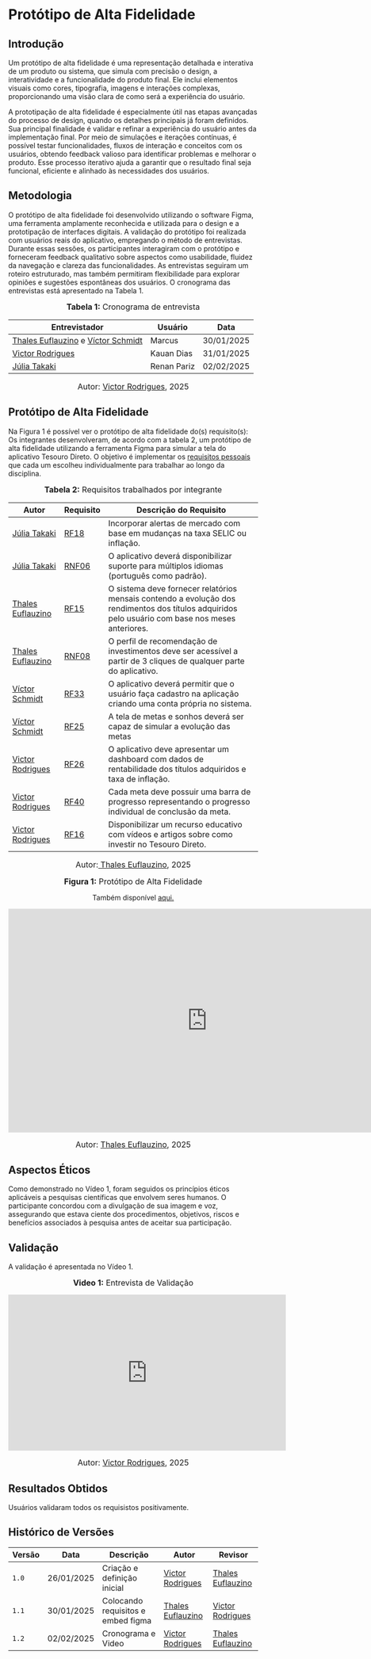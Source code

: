 # Protótipo de Alta Fidelidade

## Introdução

Um protótipo de alta fidelidade é uma representação detalhada e interativa de um produto ou sistema, que simula com precisão o design, a interatividade e a funcionalidade do produto final. Ele inclui elementos visuais como cores, tipografia, imagens e interações complexas, proporcionando uma visão clara de como será a experiência do usuário.

A prototipação de alta fidelidade é especialmente útil nas etapas avançadas do processo de design, quando os detalhes principais já foram definidos. Sua principal finalidade é validar e refinar a experiência do usuário antes da implementação final. Por meio de simulações e iterações contínuas, é possível testar funcionalidades, fluxos de interação e conceitos com os usuários, obtendo feedback valioso para identificar problemas e melhorar o produto. Esse processo iterativo ajuda a garantir que o resultado final seja funcional, eficiente e alinhado às necessidades dos usuários.

## Metodologia

O protótipo de alta fidelidade foi desenvolvido utilizando o software Figma, uma ferramenta amplamente reconhecida e utilizada para o design e a prototipação de interfaces digitais. A validação do protótipo foi realizada com usuários reais do aplicativo, empregando o método de entrevistas. Durante essas sessões, os participantes interagiram com o protótipo e forneceram feedback qualitativo sobre aspectos como usabilidade, fluidez da navegação e clareza das funcionalidades. As entrevistas seguiram um roteiro estruturado, mas também permitiram flexibilidade para explorar opiniões e sugestões espontâneas dos usuários. O cronograma das entrevistas está apresentado na Tabela 1.

<center>

<font size="3"><p style="text-align: center"><b>Tabela 1:</b> Cronograma de entrevista</p></font>

| Entrevistador | Usuário | Data | 
| ------------- | ------- | ---- |
| [Thales Euflauzino](https://github.com/thaleseuflauzino) e [Víctor Schmidt](https://github.com/moonshinerd) | Marcus | 30/01/2025 | 
| [Victor Rodrigues](https://github.com/ViictorHugoo) | Kauan Dias | 31/01/2025 | 
| [Júlia Takaki](https://github.com/juliatakaki) | Renan Pariz | 02/02/2025 | 

<font size="3"><p style="text-align: center">Autor: <a href="https://github.com/ViictorHugoo"> Victor Rodrigues</a>, 2025</p></font>

</center>

## Protótipo de Alta Fidelidade

Na Figura 1 é possível ver o protótipo de alta fidelidade do(s) requisito(s):
Os integrantes desenvolveram, de acordo com a tabela 2, um protótipo de alta fidelidade utilizando a ferramenta Figma para simular a tela do aplicativo Tesouro Direto. O objetivo é implementar os <a href="../../elicitacao/grupo5/requisitos/#requisitos-por-integrante">requisitos pessoais</a> que cada um escolheu individualmente para trabalhar ao longo da disciplina.

<font size="3"><p style="text-align: center"><b>Tabela 2:</b> Requisitos trabalhados por integrante</p></font>

| Autor | Requisito | Descrição do Requisito |
| ---------- | --------- | ---------------------- |
|  [Júlia Takaki](https://github.com/juliatakaki)           |  <a href="../../elicitacao/grupo5/requisitos/#anchor_RF18">RF18</a>    | Incorporar alertas de mercado com base em mudanças na taxa SELIC ou inflação. |
|  [Júlia Takaki](https://github.com/juliatakaki)           |  <a href="../../elicitacao/grupo5/requisitos/#anchor_RNF06">RNF06</a>  | 	O aplicativo deverá disponibilizar suporte para múltiplos idiomas (português como padrão).|
|  [Thales Euflauzino](https://github.com/thaleseuflauzino) |  <a href="../../elicitacao/grupo5/requisitos/#anchor_RF15">RF15</a>    |O sistema deve fornecer relatórios mensais contendo a evolução dos rendimentos dos títulos adquiridos pelo usuário com base nos meses anteriores. |
|  [Thales Euflauzino](https://github.com/thaleseuflauzino) |  <a href="../../elicitacao/grupo5/requisitos/#anchor_RNF08">RNF08</a>  |	O perfil de recomendação de investimentos deve ser acessível a partir de 3 cliques de qualquer parte do aplicativo. |
|  [Víctor Schmidt](https://github.com/moonshinerd)         |  <a href="../../elicitacao/grupo5/requisitos/#anchor_RF33">RF33</a>    | 	O aplicativo deverá permitir que o usuário faça cadastro na aplicação criando uma conta própria no sistema.|
|  [Víctor Schmidt](https://github.com/moonshinerd)         |  <a href="../../elicitacao/grupo5/requisitos/#anchor_RF25">RF25</a>    | 	A tela de metas e sonhos deverá ser capaz de simular a evolução das metas|
|  [Victor Rodrigues](https://github.com/ViictorHugoo)      |  <a href="../../elicitacao/grupo5/requisitos/#anchor_RF26">RF26</a>    | 	O aplicativo deve apresentar um dashboard com dados de rentabilidade dos títulos adquiridos e taxa de inflação.|
|  [Victor Rodrigues](https://github.com/ViictorHugoo)      |  <a href="../../elicitacao/grupo5/requisitos/#anchor_RF40">RF40</a>    |	Cada meta deve possuir uma barra de progresso representando o progresso individual de conclusão da meta. |
|  [Victor Rodrigues](https://github.com/ViictorHugoo)      | <a href="../../elicitacao/grupo5/requisitos/#anchor_RF16">RF16</a>     | Disponibilizar um recurso educativo com vídeos e artigos sobre como investir no Tesouro Direto. | 

<font size="3"><p style="text-align: center">Autor:<a href="https://github.com/thaleseuflauzino"> Thales Euflauzino</a>, 2025</p></font>


<center>

<font size="3"><p style="text-align: center"><b>Figura 1:</b> Protótipo de Alta Fidelidade</p></font>

Também disponível <a href="https://www.figma.com/proto/fnBjs9MjuK9gYTyVIYhSlq/Prot%C3%B3tipo-de-requisitos?node-id=205-361&p=f&t=MFxKUx58lEJmbfPG-1&scaling=scale-down&content-scaling=fixed&page-id=0%3A1&starting-point-node-id=205%3A361&show-proto-sidebar=1">aqui.</a>

<iframe style="border: 1px solid rgba(0, 0, 0, 0.1);" width="800" height="450" src="https://embed.figma.com/proto/fnBjs9MjuK9gYTyVIYhSlq/Prot%C3%B3tipo-de-requisitos?node-id=205-361&p=f&scaling=scale-down&content-scaling=fixed&page-id=0%3A1&starting-point-node-id=205%3A361&show-proto-sidebar=1&embed-host=share" allowfullscreen></iframe>

<font size="3"><p style="text-align: center">Autor: <a href="https://github.com/thaleseuflauzino">Thales Euflauzino</a>, 2025</p></font>

</center>

## Aspectos Éticos

Como demonstrado no Vídeo 1, foram seguidos os princípios éticos aplicáveis a pesquisas científicas que envolvem seres humanos. O participante concordou com a divulgação de sua imagem e voz, assegurando que estava ciente dos procedimentos, objetivos, riscos e benefícios associados à pesquisa antes de aceitar sua participação.

## Validação

A validação é apresentada no Vídeo 1.

<center>

<font size="3"><p style="text-align: center"><b>Video 1:</b> Entrevista de Validação </p></font>

<iframe width="560" height="315" src="https://www.youtube.com/embed/g4xRHRPoW9g?si=fLVr_F6tehnAZl4B" title="YouTube video player" frameborder="0" allow="accelerometer; autoplay; clipboard-write; encrypted-media; gyroscope; picture-in-picture; web-share" referrerpolicy="strict-origin-when-cross-origin" allowfullscreen></iframe>

<font size="3"><p style="text-align: center">Autor: <a href="https://github.com/ViictorHugoo">Victor Rodrigues</a>, 2025</p></font>

</center>

## Resultados Obtidos

Usuários validaram todos os requisistos positivamente. 


## Histórico de Versões

| Versão | Data       | Descrição | Autor     |       Revisor         |
| ------ | ---------- | --------- | --------- | --------------------- |
| `1.0` | 26/01/2025 | Criação e definição inicial | [Victor Rodrigues](https://github.com/ViictorHugoo) | [Thales Euflauzino](https://github.com/thaleseuflauzino) |
| `1.1` | 30/01/2025 | Colocando requisitos e embed figma | [Thales Euflauzino](https://github.com/thaleseuflauzino) | [Victor Rodrigues](https://github.com/ViictorHugoo) | 
| `1.2` | 02/02/2025 | Cronograma e Video | [Victor Rodrigues](https://github.com/ViictorHugoo) | [Thales Euflauzino](https://github.com/thaleseuflauzino) | 
